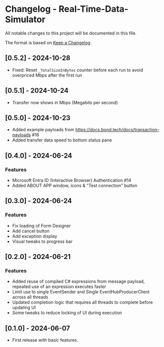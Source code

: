 # Changelog - Real-Time-Data-Simulator

All notable changes to this project will be documented in this file.

The format is based on [Keep a Changelog](https://keepachangelog.com/en/1.0.0/).

## [0.5.2] - 2024-10-28
* Fixed: Reset `_TotalSizeInBytes` counter before each run to avoid overpriced Mbps after the first run

## [0.5.1] - 2024-10-24
* Transfer now shows in Mbps (Megabits per second)

## [0.5.0] - 2024-10-23
* Added example payloads from https://docs.bond.tech/docs/transaction-payloads #16
* Added transfer data speed to bottom status pane

## [0.4.0] - 2024-06-24
### Features
* Microsoft Entra ID (Interactive Browser) Authentication #14
* Added ABOUT APP window, icons & "Test connection" button

## [0.3.0] - 2024-06-24
### Features
* Fix loading of Form Designer
* Add cancel button
* Add exception display 
* Visual tweaks to progress bar

## [0.2.0] - 2024-06-21
### Features
* Added reuse of compiled C# expressions from message payload, repeated use of an expression executes faster
* Limit use to single EventSender and Single EventHubProducerClient across all threads
* Updated completion logic that requires all threads to complete before updating UI
* Some tweaks to reduce locking of UI during execution

## [0.1.0] - 2024-06-07
* First release with basic features.

